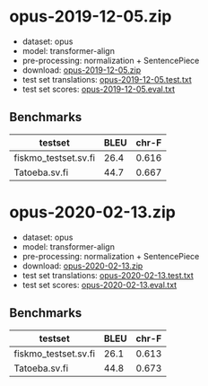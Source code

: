 # opus-2019-12-05.zip

* dataset: opus
* model: transformer-align
* pre-processing: normalization + SentencePiece
* download: [opus-2019-12-05.zip](https://object.pouta.csc.fi/OPUS-MT-models/sv-fi/opus-2019-12-05.zip)
* test set translations: [opus-2019-12-05.test.txt](https://object.pouta.csc.fi/OPUS-MT-models/sv-fi/opus-2019-12-05.test.txt)
* test set scores: [opus-2019-12-05.eval.txt](https://object.pouta.csc.fi/OPUS-MT-models/sv-fi/opus-2019-12-05.eval.txt)

## Benchmarks

| testset               | BLEU  | chr-F |
|-----------------------|-------|-------|
| fiskmo_testset.sv.fi 	| 26.4 	| 0.616 |
| Tatoeba.sv.fi 	| 44.7 	| 0.667 |

# opus-2020-02-13.zip

* dataset: opus
* model: transformer-align
* pre-processing: normalization + SentencePiece
* download: [opus-2020-02-13.zip](https://object.pouta.csc.fi/OPUS-MT-models/sv-fi/opus-2020-02-13.zip)
* test set translations: [opus-2020-02-13.test.txt](https://object.pouta.csc.fi/OPUS-MT-models/sv-fi/opus-2020-02-13.test.txt)
* test set scores: [opus-2020-02-13.eval.txt](https://object.pouta.csc.fi/OPUS-MT-models/sv-fi/opus-2020-02-13.eval.txt)

## Benchmarks

| testset               | BLEU  | chr-F |
|-----------------------|-------|-------|
| fiskmo_testset.sv.fi 	| 26.1 	| 0.613 |
| Tatoeba.sv.fi 	| 44.8 	| 0.673 |

